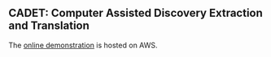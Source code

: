 CADET: Computer Assisted Discovery Extraction and Translation
---


The [online demonstration](http://ec2-54-158-16-77.compute-1.amazonaws.com:8080/) is hosted on AWS.
